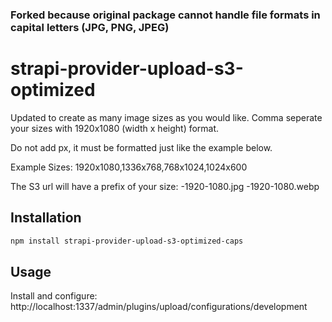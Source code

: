 ### Forked because original package cannot handle file formats in capital letters (JPG, PNG, JPEG)

# strapi-provider-upload-s3-optimized

Updated to create as many image sizes as you would like. Comma seperate your sizes with 1920x1080 (width x height) format.

Do not add px, it must be formatted just like the example below.

Example Sizes:
1920x1080,1336x768,768x1024,1024x600

The S3 url will have a prefix of your size:
-1920-1080.jpg
-1920-1080.webp

## Installation

```bash
npm install strapi-provider-upload-s3-optimized-caps
```

## Usage

Install and configure: http://localhost:1337/admin/plugins/upload/configurations/development
